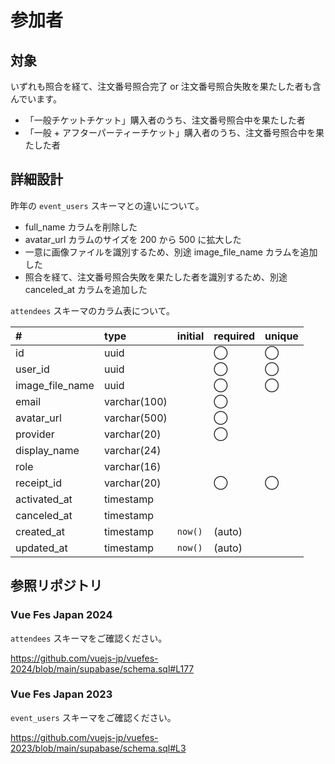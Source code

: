 # 参加者

## 対象

いずれも照合を経て、注文番号照合完了 or 注文番号照合失敗を果たした者も含んでいます。

- 「一般チケットチケット」購入者のうち、注文番号照合中を果たした者
- 「一般 + アフターパーティーチケット」購入者のうち、注文番号照合中を果たした者

## 詳細設計

昨年の `event_users` スキーマとの違いについて。

- full_name カラムを削除した
- avatar_url カラムのサイズを 200 から 500 に拡大した
- 一意に画像ファイルを識別するため、別途 image_file_name カラムを追加した
- 照合を経て、注文番号照合失敗を果たした者を識別するため、別途 canceled_at カラムを追加した

`attendees` スキーマのカラム表について。

| # | type | initial | required | unique |
|:----|:----|:----|:----|:----|
| id | uuid |  | ◯ | ◯ |
| user_id | uuid |  | ◯ | ◯ |
| image_file_name | uuid |  | ◯ | ◯ |
| email | varchar(100) |  | ◯ |  |
| avatar_url | varchar(500) |  | ◯ |  |
| provider | varchar(20) |  | ◯ |  |
| display_name | varchar(24) |  |  |  |
| role | varchar(16) |  |  |  |
| receipt_id | varchar(20) |  | ◯ | ◯ |
| activated_at | timestamp |  |  |  |
| canceled_at | timestamp |  |  |  |
| created_at | timestamp | `now()` | (auto) |  |
| updated_at | timestamp | `now()` | (auto) |  |

## 参照リポジトリ

### Vue Fes Japan 2024

`attendees` スキーマをご確認ください。

https://github.com/vuejs-jp/vuefes-2024/blob/main/supabase/schema.sql#L177

### Vue Fes Japan 2023

`event_users` スキーマをご確認ください。

https://github.com/vuejs-jp/vuefes-2023/blob/main/supabase/schema.sql#L3
